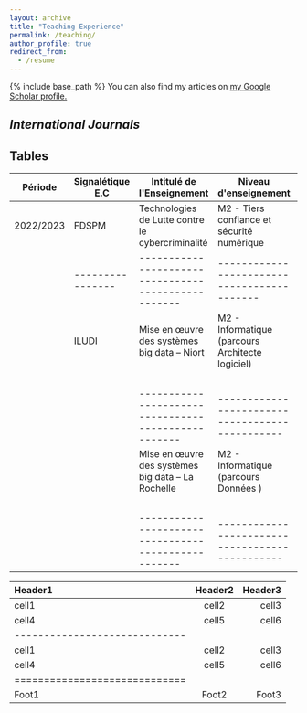```yaml
---
layout: archive
title: "Teaching Experience"
permalink: /teaching/
author_profile: true
redirect_from:
  - /resume
---
```


{% include base_path %}
You can also find my articles on <u><a href="https://scholar.google.com/citations?user=gO_Q48IAAAAJ&hl=fr">my Google Scholar profile</a>.</u>

## <i> **International Journals** </i>

## Tables

| Période    | Signalétique E.C | Intitulé de l'Enseignement                          |  Niveau d'enseignement                            |  Type d'Enseignement   |   Durée   |
| --------   | ---------------- | --------------------------                          |  ---------------------                            |  --------------------- |  -------  |
| 2022/2023  | FDSPM            | Technologies de Lutte contre le cybercriminalité    |  M2 - Tiers confiance et sécurité numérique       |  TD                    |  4.5      |
|            | ---------------- | --------------------------------------------------- |  -------------------------------------------      |  ------------------    |  -------  |
|            | ILUDI            | Mise en œuvre des systèmes big data – Niort         |  M2 - Informatique (parcours Architecte logiciel) |  CM                    |  1.5      |
|            |                  |                                                     |                                                   |  TP                    |   3       |
|            |                  | --------------------------------------------------- |  -----------------------------------------------  |  ------------------    |  -------  |
|            |                  | Mise en œuvre des systèmes big data – La Rochelle   |  M2 - Informatique (parcours Données )            |  CM                    |  1.5      |
|            |                  |                                                     |                                                   |  TP                    |   3       |
|            |                  | --------------------------------------------------- |  -----------------------------------------------  |  ------------------    |  -------  |






| Header1 | Header2 | Header3 |
|:--------|:-------:|--------:|
| cell1   | cell2   | cell3   |
| cell4   | cell5   | cell6   |
|-----------------------------|
| cell1   | cell2   | cell3   |
| cell4   | cell5   | cell6   |
|=============================|
| Foot1   | Foot2   | Foot3   |



